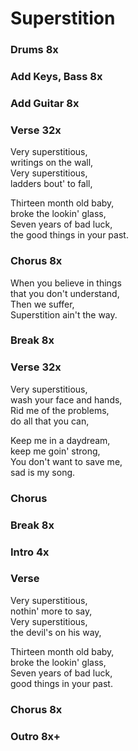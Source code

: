 # Superstition


### Drums 8x

### Add Keys, Bass  8x

### Add Guitar  8x

### Verse  32x
Very superstitious,  
writings on the wall,  
Very superstitious,  
ladders bout' to fall,  

Thirteen month old baby,  
broke the lookin' glass,  
Seven years of bad luck,  
the good things in your past.  

### Chorus  8x
When you believe in things  
that you don't understand,  
Then we suffer,  
Superstition ain't the way.  

### Break  8x

### Verse  32x
Very superstitious,  
wash your face and hands,  
Rid me of the problems,  
do all that you can,  

Keep me in a daydream,  
keep me goin' strong,  
You don't want to save me,  
sad is my song.  

### Chorus  

### Break  8x

### Intro  4x

### Verse  
Very superstitious,  
nothin' more to say,  
Very superstitious,  
the devil's on his way,  

Thirteen month old baby,  
broke the lookin' glass,  
Seven years of bad luck,  
good things in your past.  

### Chorus  8x

### Outro 8x+  